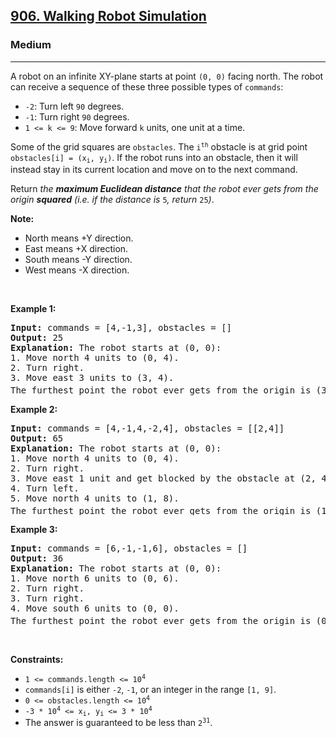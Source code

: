 <h2><a href="https://leetcode.com/problems/walking-robot-simulation">906. Walking Robot Simulation</a></h2><h3>Medium</h3><hr><p>A robot on an infinite XY-plane starts at point <code>(0, 0)</code> facing north. The robot can receive a sequence of these three possible types of <code>commands</code>:</p>

<ul>
	<li><code>-2</code>: Turn left <code>90</code> degrees.</li>
	<li><code>-1</code>: Turn right <code>90</code> degrees.</li>
	<li><code>1 &lt;= k &lt;= 9</code>: Move forward <code>k</code> units, one unit at a time.</li>
</ul>

<p>Some of the grid squares are <code>obstacles</code>. The <code>i<sup>th</sup></code> obstacle is at grid point <code>obstacles[i] = (x<sub>i</sub>, y<sub>i</sub>)</code>. If the robot runs into an obstacle, then it will instead stay in its current location and move on to the next command.</p>

<p>Return <em>the <strong>maximum Euclidean distance</strong> that the robot ever gets from the origin <strong>squared</strong> (i.e. if the distance is </em><code>5</code><em>, return </em><code>25</code><em>)</em>.</p>

<p><strong>Note:</strong></p>

<ul>
	<li>North means +Y direction.</li>
	<li>East means +X direction.</li>
	<li>South means -Y direction.</li>
	<li>West means -X direction.</li>
</ul>

<p>&nbsp;</p>
<p><strong class="example">Example 1:</strong></p>

<pre>
<strong>Input:</strong> commands = [4,-1,3], obstacles = []
<strong>Output:</strong> 25
<strong>Explanation:</strong> The robot starts at (0, 0):
1. Move north 4 units to (0, 4).
2. Turn right.
3. Move east 3 units to (3, 4).
The furthest point the robot ever gets from the origin is (3, 4), which squared is 3<sup>2</sup> + 4<sup>2</sup> = 25 units away.
</pre>

<p><strong class="example">Example 2:</strong></p>

<pre>
<strong>Input:</strong> commands = [4,-1,4,-2,4], obstacles = [[2,4]]
<strong>Output:</strong> 65
<strong>Explanation:</strong> The robot starts at (0, 0):
1. Move north 4 units to (0, 4).
2. Turn right.
3. Move east 1 unit and get blocked by the obstacle at (2, 4), robot is at (1, 4).
4. Turn left.
5. Move north 4 units to (1, 8).
The furthest point the robot ever gets from the origin is (1, 8), which squared is 1<sup>2</sup> + 8<sup>2</sup> = 65 units away.
</pre>

<p><strong class="example">Example 3:</strong></p>

<pre>
<strong>Input:</strong> commands = [6,-1,-1,6], obstacles = []
<strong>Output:</strong> 36
<strong>Explanation:</strong> The robot starts at (0, 0):
1. Move north 6 units to (0, 6).
2. Turn right.
3. Turn right.
4. Move south 6 units to (0, 0).
The furthest point the robot ever gets from the origin is (0, 6), which squared is 6<sup>2</sup> = 36 units away.
</pre>

<p>&nbsp;</p>
<p><strong>Constraints:</strong></p>

<ul>
	<li><code>1 &lt;= commands.length &lt;= 10<sup>4</sup></code></li>
	<li><code>commands[i]</code> is either <code>-2</code>, <code>-1</code>, or an integer in the range <code>[1, 9]</code>.</li>
	<li><code>0 &lt;= obstacles.length &lt;= 10<sup>4</sup></code></li>
	<li><code>-3 * 10<sup>4</sup> &lt;= x<sub>i</sub>, y<sub>i</sub> &lt;= 3 * 10<sup>4</sup></code></li>
	<li>The answer is guaranteed to be less than <code>2<sup>31</sup></code>.</li>
</ul>
